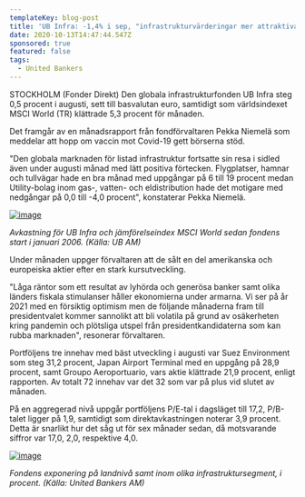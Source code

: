 ```yaml
---
templateKey: blog-post
title: 'UB Infra: -1,4% i sep, "infrastrukturvärderingar mer attraktiva"'
date: 2020-10-13T14:47:44.547Z
sponsored: true
featured: false
tags:
  - United Bankers
---
```

<!--StartFragment-->

STOCKHOLM (Fonder Direkt) Den globala infrastrukturfonden UB Infra steg 0,5 procent i augusti, sett till basvalutan euro, samtidigt som världsindexet MSCI World (TR) klättrade 5,3 procent för månaden.

Det framgår av en månadsrapport från fondförvaltaren Pekka Niemelä som meddelar att hopp om vaccin mot Covid-19 gett börserna stöd.

"Den globala marknaden för listad infrastruktur fortsatte sin resa i sidled även under augusti månad med lätt positiva förtecken. Flygplatser, hamnar och tullvägar hade en bra månad med uppgångar på 6 till 19 procent medan Utility-bolag inom gas-, vatten- och eldistribution hade det motigare med nedgångar på 0,0 till -4,0 procent", konstaterar Pekka Niemelä.

[![image](https://i.direkt.se/200911/588958001.png)](https://i.direkt.se/200911/588958001.png)

*Avkastning för UB Infra och jämförelseindex MSCI World sedan fondens start i januari 2006. (Källa: UB AM)*

Under månaden uppger förvaltaren att de sålt en del amerikanska och europeiska aktier efter en stark kursutveckling.

"Låga räntor som ett resultat av lyhörda och generösa banker samt olika länders fiskala stimulanser håller ekonomierna under armarna. Vi ser på år 2021 med en försiktig optimism men de följande månaderna fram till presidentvalet kommer sannolikt att bli volatila på grund av osäkerheten kring pandemin och plötsliga utspel från presidentkandidaterna som kan rubba marknaden", resonerar förvaltaren.

Portföljens tre innehav med bäst utveckling i augusti var Suez Environment som steg 31,2 procent, Japan Airport Terminal med en uppgång på 28,9 procent, samt Groupo Aeroportuario, vars aktie klättrade 21,9 procent, enligt rapporten. Av totalt 72 innehav var det 32 som var på plus vid slutet av månaden.

På en aggregerad nivå uppgår portföljens P/E-tal i dagsläget till 17,2, P/B-talet ligger på 1,9, samtidigt som direktavkastningen noterar 3,9 procent. Detta är snarlikt hur det såg ut för sex månader sedan, då motsvarande siffror var 17,0, 2,0, respektive 4,0.

[![image](https://i.direkt.se/200911/588958002.png)](https://i.direkt.se/200911/588958002.png)

*Fondens exponering på landnivå samt inom olika infrastruktursegment, i procent. (Källa: United Bankers AM)*

<!--EndFragment-->